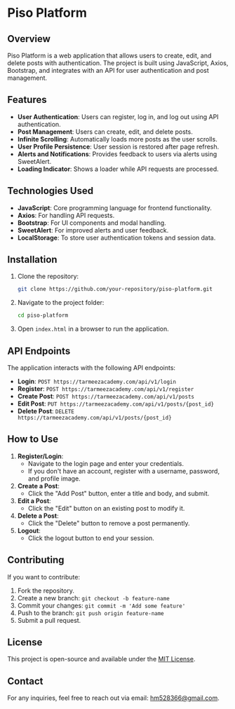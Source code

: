 # Piso Platform

## Overview
Piso Platform is a web application that allows users to create, edit, and delete posts with authentication. The project is built using JavaScript, Axios, Bootstrap, and integrates with an API for user authentication and post management.

## Features
- **User Authentication**: Users can register, log in, and log out using API authentication.
- **Post Management**: Users can create, edit, and delete posts.
- **Infinite Scrolling**: Automatically loads more posts as the user scrolls.
- **User Profile Persistence**: User session is restored after page refresh.
- **Alerts and Notifications**: Provides feedback to users via alerts using SweetAlert.
- **Loading Indicator**: Shows a loader while API requests are processed.

## Technologies Used
- **JavaScript**: Core programming language for frontend functionality.
- **Axios**: For handling API requests.
- **Bootstrap**: For UI components and modal handling.
- **SweetAlert**: For improved alerts and user feedback.
- **LocalStorage**: To store user authentication tokens and session data.

## Installation
1. Clone the repository:
   ```sh
   git clone https://github.com/your-repository/piso-platform.git
   ```
2. Navigate to the project folder:
   ```sh
   cd piso-platform
   ```
3. Open `index.html` in a browser to run the application.

## API Endpoints
The application interacts with the following API endpoints:
- **Login**: `POST https://tarmeezacademy.com/api/v1/login`
- **Register**: `POST https://tarmeezacademy.com/api/v1/register`
- **Create Post**: `POST https://tarmeezacademy.com/api/v1/posts`
- **Edit Post**: `PUT https://tarmeezacademy.com/api/v1/posts/{post_id}`
- **Delete Post**: `DELETE https://tarmeezacademy.com/api/v1/posts/{post_id}`

## How to Use
1. **Register/Login**:
   - Navigate to the login page and enter your credentials.
   - If you don't have an account, register with a username, password, and profile image.
2. **Create a Post**:
   - Click the "Add Post" button, enter a title and body, and submit.
3. **Edit a Post**:
   - Click the "Edit" button on an existing post to modify it.
4. **Delete a Post**:
   - Click the "Delete" button to remove a post permanently.
5. **Logout**:
   - Click the logout button to end your session.

## Contributing
If you want to contribute:
1. Fork the repository.
2. Create a new branch: `git checkout -b feature-name`
3. Commit your changes: `git commit -m 'Add some feature'`
4. Push to the branch: `git push origin feature-name`
5. Submit a pull request.

## License
This project is open-source and available under the [MIT License](LICENSE).

## Contact
For any inquiries, feel free to reach out via email: [hm528366@gmail.com](mailto:hm528366@gmail.com).

